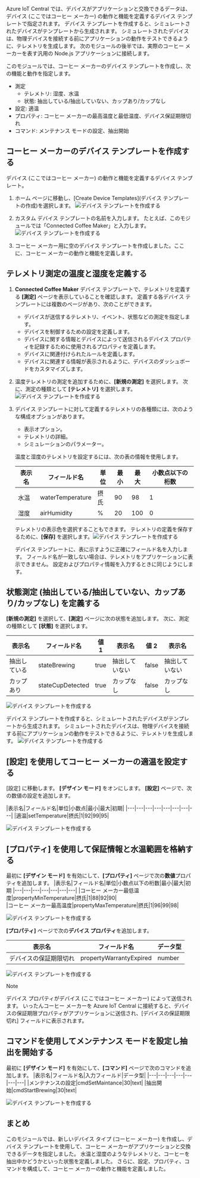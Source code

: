 Azure IoT Central では、デバイスがアプリケーションと交換できるデータは、デバイス (ここではコーヒー メーカー) の動作と機能を定義するデバイス テンプレートで指定されます。 デバイス テンプレートを作成すると、シミュレートされたデバイスがテンプレートから生成されます。 シミュレートされたデバイスは、物理デバイスを接続する前にアプリケーションの動作をテストできるように、テレメトリを生成します。 次のモジュールの後半では、実際のコーヒー メーカーを表す汎用の Node.js アプリケーションに接続します。 

このモジュールでは、コーヒー メーカーのデバイス テンプレートを作成し、次の機能と動作を指定します。
* 測定 
    * テレメトリ: 湿度、水温
    * 状態: 抽出している/抽出していない、カップあり/カップなし
* 設定: 適温
* プロパティ: コーヒー メーカーの最高温度と最低温度、デバイス保証期限切れ
* コマンド: メンテナンス モードの設定、抽出開始


## <a name="create-a-device-template-for-the-coffee-maker"></a>コーヒー メーカーのデバイス テンプレートを作成する
デバイス (ここではコーヒー メーカー) の動作と機能を定義するデバイス テンプレート。

1. ホーム ページに移動し、[Create Device Templates]\(デバイス テンプレートの作成\)を選択します。
![デバイス テンプレートを作成する](../images/2-device-template-a1.png)

1. カスタム デバイス テンプレートの名前を入力します。 たとえば、このモジュールでは「Connected Coffee Maker」と入力します。
![デバイス テンプレートを作成する](../images/2-device-template-a2.png)
 
1. コーヒー メーカー用に空のデバイス テンプレートを作成しました。ここに、コーヒー メーカーの動作と機能を定義します。 

## <a name="define-telemetry-measurement-temperature-and-humidity"></a>テレメトリ測定の温度と湿度を定義する
1.  **Connected Coffee Maker** デバイス テンプレートで、テレメトリを定義する **[測定]** ページを表示していることを確認します。 定義する各デバイス テンプレートには複数のページがあり、次のことができます。
    * デバイスが送信するテレメトリ、イベント、状態などの測定を指定します。
    * デバイスを制御するための設定を定義します。
    * デバイスに関する情報とデバイスによって送信されるデバイス プロパティを記録するために使用されるプロパティを定義します。
    * デバイスに関連付けられたルールを定義します。
    * デバイスに関連する情報が表示されるように、デバイスのダッシュボードをカスタマイズします。 

1.  温度テレメトリの測定を追加するために、**[新規の測定]** を選択します。 次に、測定の種類として **[テレメトリ]** を選択します。![デバイス テンプレートを作成する](../images/2-device-template-c.png)

1.  デバイス テンプレートに対して定義するテレメトリの各種類には、次のような構成オプションがあります。
    * 表示オプション。
    * テレメトリの詳細。
    * シミュレーションのパラメーター。

    温度と湿度のテレメトリを設定するには、次の表の情報を使用します。
    
    |表示名|フィールド名|単位|最小|最大|小数点以下の桁数|
    |---|---|---|---|---|---|
    |水温|waterTemperature|摂氏|90|98|1|
    |湿度|airHumidity|%|20|100|0|
   
    テレメトリの表示色を選択することもできます。 テレメトリの定義を保存するために、**[保存]** を選択します。![デバイス テンプレートを作成する](../images/2-device-template-d.png)

    デバイス テンプレートに、表に示すように正確にフィールド名を入力します。 フィールド名が一致しない場合は、テレメトリをアプリケーションに表示できません。 設定およびプロパティ情報を入力するときに同じようにします。 

## <a name="define-state-measurement-for-brewingnot-brewing-cup-detectedcup-not-detected"></a>状態測定 (抽出している/抽出していない、カップあり/カップなし) を定義する
**[新規の測定]** を選択して、**[測定]** ページに次の状態を追加します。 次に、測定の種類として **[状態]** を選択します。
    
|表示名|フィールド名|値 1|表示名|値 2|表示名|
|---|---|---|---|---|---|
|抽出している|stateBrewing|true|抽出していない|false|抽出していない|
|カップあり|stateCupDetected|true|カップなし|false|カップなし|

![デバイス テンプレートを作成する](../images/2-device-template-f.png)

デバイス テンプレートを作成すると、シミュレートされたデバイスがテンプレートから生成されます。 シミュレートされたデバイスは、物理デバイスを接続する前にアプリケーションの動作をテストできるように、テレメトリを生成します。
![デバイス テンプレートを作成する](../images/2-device-template-m.png)

## <a name="use-settings-to-set-the-optimal-temperature-of-the-coffee-machine"></a>[設定] を使用してコーヒー メーカーの適温を設定する
[設定] に移動します。 **[デザイン モード]** をオンにします。 **[設定]** ページで、次の数値の設定を追加します。

|表示名|フィールド名|単位|小数点|最小|最大|初期|
|---|---|---|---|---|---|---|---|
|適温|setTemperature|摂氏|1|92|99|95|

![デバイス テンプレートを作成する](../images/2-device-template-q.png)

## <a name="use-properties-to-store-warranty-info-and-water-temperature-range"></a>[プロパティ] を使用して保証情報と水温範囲を格納する
最初に **[デザイン モード]** を有効にして、**[プロパティ]** ページで次の**数値**プロパティを追加します。
|表示名|フィールド名|単位|小数点以下の桁数|最小|最大|初期
|---|---|---|---|---|---|---|
|コーヒー メーカー最低温度|propertyMinTemperature|摂氏|1|88|92|90|    
|コーヒー メーカー最高温度|propertyMaxTemperature|摂氏|1|96|99|98| 

![デバイス テンプレートを作成する](../images/2-device-template-n.png)

**[プロパティ]** ページで次の**デバイス プロパティ**を追加します。

|表示名|フィールド名|データ型|
|---|---|---|
|デバイスの保証期限切れ|propertyWarrantyExpired|number|
![デバイス テンプレートを作成する](../images/2-device-template-u.png)

> [!NOTE]
> デバイス プロパティがデバイス (ここではコーヒー メーカー) によって送信されます。 いったんコーヒー メーカーを Azure IoT Central に接続すると、デバイスの保証期限プロパティがアプリケーションに送信され、[デバイスの保証期限切れ] フィールドに表示されます。 

## <a name="use-commands-to-set-maintenance-mode-and-start-brewing"></a>コマンドを使用してメンテナンス モードを設定し抽出を開始する

最初に **[デザイン モード]** を有効にして、**[コマンド]** ページで次のコマンドを追加します。
|表示名|フィールド名|入力フィールド|データ型|
|---|---|---|---|---|---|---|
|メンテナンスの設定|cmdSetMaintance|30|text| 
|抽出開始|cmdStartBrewing|30|text|

![デバイス テンプレートを作成する](../images/2-device-template-s.png)


## <a name="summary"></a>まとめ

このモジュールでは、新しいデバイス タイプ (コーヒー メーカー) を作成し、デバイス テンプレートを使用して、コーヒー メーカーがアプリケーションと交換できるデータを指定しました。 水温と湿度のようなテレメトリと、コーヒーを抽出中かどうかといった状態を定義しました。 さらに、設定、プロパティ、コマンドを構成して、コーヒー メーカーの動作と機能を定義しました。 

